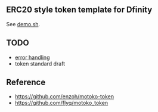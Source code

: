 ## ERC20 style token template for Dfinity

See [demo.sh](./demo.sh).

## TODO

* [error handling](https://sdk.dfinity.org/docs/language-guide/errors.html)
* token standard draft

## Reference

* https://github.com/enzoh/motoko-token
* https://github.com/flyq/motoko_token

